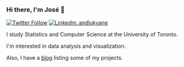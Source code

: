 ### Hi there, I'm José 👋
[![Twitter Follow](https://img.shields.io/twitter/follow/josecasasn?label=Follow)](https://twitter.com/josecasasn)
[![Linkedin: andlukyane](https://img.shields.io/badge/-José%20Casas-blue?style=flat-square&logo=Linkedin&logoColor=white&link=https://www.linkedin.com/in/josecasasn/)](https://www.linkedin.com/in/josecasasn/)

I study Statistics and Computer Science at the University of Toronto.

I'm interested in data analysis and visualization.

Also, I have a [blog](https://jcasasn.github.io/) listing some of my projects. <!-- , which include... -->
